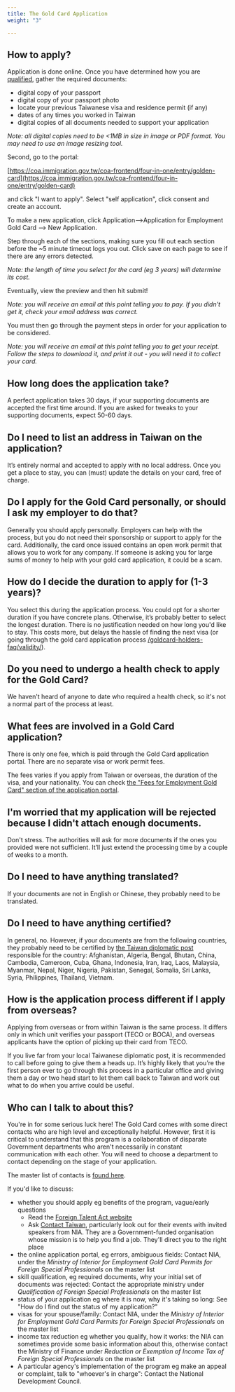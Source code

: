 ```yaml
---
title: The Gold Card Application
weight: "3"

---
```

## How to apply?

Application is done online. Once you have determined how you are [qualified](/application-faq/qualifications/),
gather the required documents:

* digital copy of your passport
* digital copy of your passport photo
* locate your previous Taiwanese visa and residence permit (if any)
* dates of any times you worked in Taiwan
* digital copies of all documents needed to support your application

_Note: all digital copies need to be <1MB in size in image or PDF format. You may need to use an image resizing tool._

Second, go to the portal:

[https://coa.immigration.gov.tw/coa-frontend/four-in-one/entry/golden-card](https://coa.immigration.gov.tw/coa-frontend/four-in-one/entry/golden-card)

and click "I want to apply". Select "self application", click consent and create an account.

To make a new application, click Application-->Application for Employment Gold Card --> New Application.

Step through each of the sections, making sure you fill out each section before the \~5 minute timeout logs you out.
Click save on each page to see if there are any errors detected.

_Note: the length of time you select for the card (eg 3 years) will determine its cost._

Eventually, view the preview and then hit submit!

_Note: you will receive an email at this point telling you to pay. If you didn't get it, check your email address was correct._

You must then go through the payment steps in order for your application to be considered.

_Note: you will receive an email at this point telling you to get your receipt. Follow the steps to download it, and print it out - you will need it to collect your card._

## How long does the application take?

A perfect application takes 30 days, if your supporting documents are accepted the first time
around. If you are asked for tweaks to your supporting documents, expect 50-60 days.

## Do I need to list an address in Taiwan on the application?

It’s entirely normal and accepted to apply with no local address. Once you get a place to stay,
you can (must) update the details on your card, free of charge.

## Do I apply for the Gold Card personally, or should I ask my employer to do that?

Generally you should apply personally. Employers can help with the process, but you do not need
their sponsorship or support to apply for the card. Additionally, the card once issued contains
an open work permit that allows you to work for any company. If someone is asking you for large sums
of money to help with your gold card application, it could be a scam.

## How do I decide the duration to apply for (1-3 years)?

You select this during the application process. You could opt for a shorter duration if you have
concrete plans. Otherwise, it’s probably better to select the longest duration. There is no
justification needed on how long you'd like to stay. This costs more, but delays the hassle of
finding the next visa (or going through the gold card application process [/goldcard-holders-faq/validity/](again)).

## Do you need to undergo a health check to apply for the Gold Card?

We haven't heard of anyone to date who required a health check, so it's not a normal part of the
process at least.

## What fees are involved in a Gold Card application?

There is only one fee, which is paid through the Gold Card application portal. There are no separate visa or work permit fees.

The fees varies if you apply from Taiwan or overseas, the duration of the visa, and your nationality.
You can check [the "Fees for Employment Gold Card" section of the application portal](https://coa.immigration.gov.tw/coa-frontend/four-in-one/entry/golden-card).

## I'm worried that my application will be rejected because I didn't attach enough documents.

Don't stress. The authorities will ask for more documents if the ones you provided were not
sufficient. It’ll just extend the processing time by a couple of weeks to a month.

## Do I need to have anything translated?

If your documents are not in English or Chinese, they probably need to be translated.

## Do I need to have anything certified?

In general, no. However, if your documents are from the following countries, they probably need to be
certified by [the Taiwan diplomatic post](https://www.mofa.gov.tw/en/OverseasOfficeLink.aspx?n=1A4D7D5A68ECF4B9&sms=A76B7230ADF29736)
responsible for the country: Afghanistan, Algeria, Bengal,
Bhutan, China, Cambodia, Cameroon, Cuba, Ghana, Indonesia, Iran, Iraq, Laos, Malaysia, Myanmar,
Nepal, Niger, Nigeria, Pakistan, Senegal,  Somalia, Sri Lanka, Syria, Philippines, Thailand, Vietnam.

## How is the application process different if I apply from overseas?

Applying from overseas or from within Taiwan is the same process. It differs only in which unit
verifies your passport (TECO or BOCA), and overseas applicants have the option of picking up
their card from TECO.

If you live far from your local Taiwanese diplomatic post, it is recommended to call before going
to give them a heads up. It’s highly likely that you’re the first person ever to go through this
process in a particular office and giving them a day or two head start to let them call back to
Taiwan and work out what to do when you arrive could be useful.

## Who can I talk to about this?

You're in for some serious luck here! The Gold Card comes with some direct contacts who are
high level and exceptionally helpful. However, first it is critical to understand that this
program is a collaboration of disparate Government departments who aren't necessarily in constant
communication with each other. You will need to choose a department to contact depending on the
stage of your application.

The master list of contacts is [found here](https://foreigntalentact.ndc.gov.tw/en/cp.aspx?n=D927ED39BDAE7478&s=DA2F7BC919B77E24).

If you'd like to discuss:

* whether you should apply eg benefits of the program, vague/early questions
  * Read the [Foreign Talent Act website](https://foreigntalentact.ndc.gov.tw/en/Default.aspx)
  * Ask [Contact Taiwan](https://www.contacttaiwan.tw/main/index.aspx?lang=2#), particularly look out for their events with invited speakers from NIA. They are a Government-funded organisation whose mission is to help you find a job. They'll direct you to the right place
* the online application portal, eg errors, ambiguous fields: Contact NIA, under the _Ministry of Interior for Employment Gold Card Permits for Foreign Special Professionals_ on the master list
* skill qualification, eg required documents, why your initial set of documents was rejected: Contact the appropriate ministry under _Qualification of Foreign Special Professionals_ on the master list
* status of your application eg where it is now, why it's taking so long: See "How do I find out the status of my application?"
* visas for your spouse/family: Contact NIA, under the _Ministry of Interior for Employment Gold Card Permits for Foreign Special Professionals_ on the master list
* income tax reduction eg whether you qualify, how it works: the NIA can sometimes provide some basic information about this, otherwise contact the Ministry of Finance under _Reduction or Exemption of Income Tax of Foreign Special Professionals_ on the master list
* A particular agency's implementation of the program eg make an appeal or complaint, talk to "whoever's in charge": Contact the National Development Council.